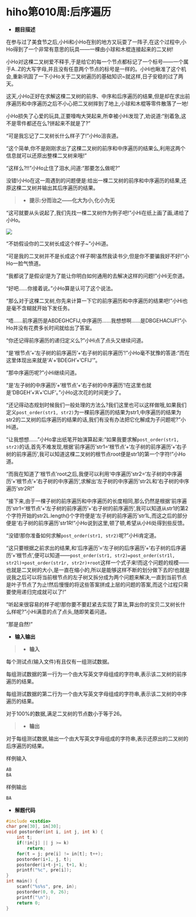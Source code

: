 # hiho第010周:后序遍历

* **题目描述**

在参与过了美食节之后,小Hi和小Ho在别的地方又玩耍了一阵子,在这个过程中,小Ho得到了一个非常有意思的玩具——一棵由小球和木棍连接起来的二叉树!

小Ho对这棵二叉树爱不释手,于是给它的每一个节点都标记了一个标号——一个属于A..Z的大写字母,并且没有任意两个节点的标号是一样的。小Hi也瞅准了这个机会,重新巩固了一下小Ho关于二叉树遍历的基础知识~就这样,日子安稳的过了两天。

这天,小Ho正好在求解这棵二叉树的前序、中序和后序遍历的结果,但是却在求出前序遍历和中序遍历之后不小心把二叉树摔到了地上,小球和木棍等零件散落了一地!

小Ho损失了心爱的玩具,正要嚎啕大哭起来,所幸被小Hi发现了,劝说道:“别着急,这不是零件都还在么?拼起来不就是了?”

“可是我忘记了二叉树长什么样子了!”小Ho沮丧道。

“这个简单,你不是刚刚求出了这棵二叉树的前序和中序遍历的结果么,利用这两个信息就可以还原出整棵二叉树来哦!”

“这样么?!!”小Ho止住了泪水,问道:“那要怎么做呢?”

没错!小Ho在这一周遇到的问题便是:给出一棵二叉树的前序和中序遍历的结果,还原这棵二叉树并输出其后序遍历的结果。

> * **提示:分而治之——化大为小,化小为无**

“这可就要从头说起了,我们先找一棵二叉树作为例子吧!”小Hi在纸上画了画,递给了小Ho。

![](http://media.hihocoder.com/problem_images/20140906/14099742763846.jpg)

“不妨假设你的二叉树长成这个样子~”小Hi道。

“可是我的二叉树并不是长成这个样子啊!虽然我读书少,但是你不要骗我好不好!”小Ho一脸气愤道。

“我都说了是假设!是为了能让你明白如何通用的去解决这样的问题!”小Hi无奈道。

“好吧……你接着说。”小Ho算是认可了这个说法。

“那么对于这棵二叉树,你先来计算一下它的前序遍历和中序遍历的结果吧!”小Hi也是毫不含糊就开始下发任务。

“唔……前序遍历是ABDEGHCFIJ,中序遍历……我想想啊……是DBGEHACIJF!”小Ho并没有花费多长时间就给出了答案。

“你还记得前序遍历的递归定义么?”小Hi点了点头又继续问道。

“是‘根节点’+‘左子树的前序遍历’+‘右子树的前序遍历’!”小Ho毫不犹豫的答道:“而在这里体现出来就是‘A'+‘BDEGH’+‘CFIJ’”。

“那中序遍历呢?”小Hi继续问道。

“是‘左子树的中序遍历’+‘根节点’+‘右子树的中序遍历’!在这里也就是‘DBGEH’+‘A’+‘CIJF’。”小Ho这次花的时间更少了。

“还记得动态规划时候我们一般处理的方法么?我们这里也可以这样做哦,如果我们定义`post_order(str1, str2)`为一棵前序遍历的结果为str1,中序遍历的结果为str2的二叉树的后序遍历的结果的话,我们有没有办法把它化解成为子问题呢?”小Hi道。

“让我想想……”小Ho拿出纸笔开始演算起来:“如果我要求解`post_order(str1, str2)`的话,首先不难发现,根据‘前序遍历’str1=‘根节点’+‘左子树的前序遍历’+‘右子树的前序遍历’,我可以知道这棵二叉树的根节点root便是str1的第一个字符!”小Ho道。

“而我在知道了‘根节点’root之后,我便可以利用‘中序遍历’str2=‘左子树的中序遍历’+‘根节点’+‘右子树的中序遍历’,求解出‘左子树的中序遍历’str2L和‘右子树的中序遍历’str2R!”

“接下来,由于一棵子树的前序遍历和中序遍历的长度相同,那么仍然是根据‘前序遍历’str1=‘根节点’+‘左子树的前序遍历’+‘右子树的前序遍历’,我可以知道从str1的第2个字符开始的str2L.length()个字符便是‘左子树的前序遍历’str1L,而这之后的部分便是‘右子树的前序遍历’str1R!”小Ho说到这里,顿了顿,希望从小Hi处得到些反馈。

“没错!那你准备如何求解`post_order(str1, str2)`呢?”小Hi肯定道。

“这只要根据之前求出的结果,和‘后序遍历’=‘左子树的后序遍历’+‘右子树的后序遍历’+‘根节点’,便可以知道——`post_order(str1, str2)=post_order(str1l, str2l)+post_order(str1r, str2r)+root`这样一个式子来!而这个问题的规模——也就是二叉树的大小,是一直在缩小的,所以是能够这样不断的划分做下去的!也就是说我之后可以将当前根节点的左子树又拆分成为两个问题来解决,一直到当前节点是叶子节点了为止!然后慢慢的将这些答案拼成上层的问题的答案,而这个过程只需要使用递归完成就可以了!”

“听起来很容易的样子呢!那你要不要赶紧去实现了算法,算出你的宝贝二叉树长什么样呢?”小Hi满意的点了点头,随即笑着问道。

“那是自然!”

* **输入输出**

> * **输入**

每个测试点(输入文件)有且仅有一组测试数据。

每组测试数据的第一行为一个由大写英文字母组成的字符串,表示该二叉树的前序遍历的结果。

每组测试数据的第二行为一个由大写英文字母组成的字符串,表示该二叉树的中序遍历的结果。

对于100%的数据,满足二叉树的节点数小于等于26。

> * **输出**

对于每组测试数据,输出一个由大写英文字母组成的字符串,表示还原出的二叉树的后序遍历的结果。

样例输入

```sh
AB
BA
```

样例输出

```sh
BA
```

* **解题代码**

```c
#include <cstdio>
char pre[30], in[30];
void postorder(int i, int j, int k) {
    int t;
    if(!in[j] || j >= k)
        return;
    for(t = j; pre[i] != in[t]; t++);
    postorder(i+1, j, t);
    postorder(i+t-j+1, t+1, k);
    printf("%c", pre[i]);
}
int main() {
    scanf("%s%s", pre, in);
    postorder(0, 0, 26);
    printf("\n");
    return 0;
}
```
